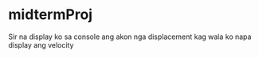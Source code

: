 # midtermProj
Sir na display ko sa console ang akon nga displacement kag wala ko napa display ang velocity
